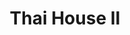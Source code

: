 ---
layout: place
title: "Thai House II"
permalink: /florida/north-miami-beach/thai-house-ii.html
stateAbbr: FL
stateName: Florida
cityName: North Miami Beach
seo:
  name: "Thai House II"
  type: Restaurant
  links: https://www.thaihouse2.com/
description: "Enduring option for Thai cuisine & sushi served in a dining room filled with curios from Asia. Thai House II serves delicious sushi in North Miami Beach, Florida. Try fresh Japanese dishes for a great dining experience. Available for takeout, delivery, lunch, and dinner."
place_id: ChIJf9xDR7ut2YgRPI88Qt35yXU
photos:
  - name: >-
      places/ChIJf9xDR7ut2YgRPI88Qt35yXU/photos/AeeoHcLoyNQmJkpQ5dR7FdW9v2xUiea8iyVYa4eSMZZlFVmhy4dpHvMgkzTn1it7832w9znL0cEYe8J8hI7NoNjCc1jtaltOF_N6AO3B0ZJTslA48CR0iyl-YKaeK0LxP0URANpl7aRmh9C5HvtDMcD6tKXOR7saCOrjFwnljoRUFAd_k4Kduw8RRCrfhvdjdb3fxkcuaXbNeJHRJuZc8iZnhNtPBxx6lrkC1gnHzUtncr9KY6pkF9h-lsVtqzt7Uh-tT8M6NsyDhxVy2P7q2msOQwXjGlYNdXzalhHD5HGQxH7gB58R-JpXPdeOYTYcyAnd-Nm-6L-JVYWx9dI47HBGab_MHB5cMmjMLoj7X8VT08Vz7u2vWHE6U62p9bdMQ8VNPhFvQzqYnSCUM4ngZ4OLzMsaUaQyWCj2XYV6A7Q871TUI4G3
    widthPx: 4032
    heightPx: 3024
    authorAttributions:
      - displayName: i& That Of The Turtle
        uri: https://maps.google.com/maps/contrib/114582640148375391840
        photoUri: >-
          https://lh3.googleusercontent.com/a-/ALV-UjWUpAxENxHiC9qmBc9p4bB_oDrZDydARsS-JhOWp2UBMwRcYJm8=s100-p-k-no-mo
    flagContentUri: >-
      https://www.google.com/local/imagery/report/?cb_client=maps_api_places.places_api&image_key=!1e10!2sCIHM0ogKEICAgMCA7KSAhgE&hl=en-US
    googleMapsUri: >-
      https://www.google.com/maps/place//data=!3m4!1e2!3m2!1sCIHM0ogKEICAgMCA7KSAhgE!2e10!4m2!3m1!1s0x88d9adbb4743dc7f:0x75c9f9dd423c8f3c
  - name: >-
      places/ChIJf9xDR7ut2YgRPI88Qt35yXU/photos/AeeoHcLWFcwJVAramnCbLXNs5fNrrVysfQV2aKVLK0SiJ5ose5cTQt1vMd93bproTtprjt442Ay40uFoDR2CiHUh9Bjf5rlMNAi0hiUHnvB6poS8QFyiSdopPK6lhZFR8qGB45SvONEiljqXMICjoZPBM76_oHzbxa_P4_yIuTm-3oQubNz_1VLCH1eInNvL6zXvUiwRVK08NKmIIYZaZjI43bX7rNwl-BzkmNEpvckfraImd15QnGrui_4B2WdxhPveKaAv3YdfCHOeTr5DGVo6XLDj2VWNovz8uAcqVYj5VVUe1Q
    widthPx: 1616
    heightPx: 1080
    authorAttributions:
      - displayName: Thai House II
        uri: https://maps.google.com/maps/contrib/108544050641193783569
        photoUri: >-
          https://lh3.googleusercontent.com/a-/ALV-UjVJSlhgFWUwfCeDYc-hK0gVq9naqKFxSNBllgCkGEgEX79iXfY=s100-p-k-no-mo
    flagContentUri: >-
      https://www.google.com/local/imagery/report/?cb_client=maps_api_places.places_api&image_key=!1e10!2sAF1QipMLRjdCoam9sIxiXz_8hurc5MyNwU8xcJlZD7s2&hl=en-US
    googleMapsUri: >-
      https://www.google.com/maps/place//data=!3m4!1e2!3m2!1sAF1QipMLRjdCoam9sIxiXz_8hurc5MyNwU8xcJlZD7s2!2e10!4m2!3m1!1s0x88d9adbb4743dc7f:0x75c9f9dd423c8f3c
  - name: >-
      places/ChIJf9xDR7ut2YgRPI88Qt35yXU/photos/AeeoHcI7RrgmPCTToRY_idoTTHnD5TEASyo6NTUKL9yCDhApMHZV1DnuaiFuudTpQhwiQsLB3vHvZwc-YMb-s1sZ48V3F8TRaElcly51m-CVh0Rl4PDRpcC3Td6o-82jgmEU-LYiTzSo1E5dSz6zzD_jilbq72XtOb9zk1189CXstOq2vm-sX5caoyLx0GC8U_CTE28FcPLk28_EQKMzJpTaiSW9lrI3WI10PEBcVTmXGLUzv750MF6L_SyK3FVRVrMzJhaN-WWFjNqfxZaf3kKpVrr7lGYiDkF2uKYm-WYotK1ITIrnuZaVJtJYoR9vvxJiVRJ1WrksHaY8Z36LWSjiRl_z6WbHz_-IZjxR1CtSrwMctADm-Unlklz7zZo1vEoD5fvvRdvulCRJDSWSSdoEUEP_6cHfC7VU8XApP0_clzrIhe0
    widthPx: 3000
    heightPx: 4000
    authorAttributions:
      - displayName: Kat V
        uri: https://maps.google.com/maps/contrib/113165466692846708375
        photoUri: >-
          https://lh3.googleusercontent.com/a/ACg8ocIUCFgoKDL_jT0q7nAVXMkSFAn3pZR_0zQ5EzKJJpJo5Q3AFA=s100-p-k-no-mo
    flagContentUri: >-
      https://www.google.com/local/imagery/report/?cb_client=maps_api_places.places_api&image_key=!1e10!2sCIHM0ogKEICAgIDnsaSEgAE&hl=en-US
    googleMapsUri: >-
      https://www.google.com/maps/place//data=!3m4!1e2!3m2!1sCIHM0ogKEICAgIDnsaSEgAE!2e10!4m2!3m1!1s0x88d9adbb4743dc7f:0x75c9f9dd423c8f3c
  - name: >-
      places/ChIJf9xDR7ut2YgRPI88Qt35yXU/photos/AeeoHcI5ooK3J7lCrTjiJKvV8BnZsTd02HPA633pMsa61Am9J9EeOhfdsIsQX7Dw96Ad10_hgoS7QxapYDBC3LcXx3uS9HVtTwBLX5D60OBPf_9JJEhxAcBZ27eSUmay0PVBVeo7JM4Cclb50vBX0rCkm1_lrXkjIvVrKimz9SFxGFra0bIl4wAuWQ7cajN-e_19ZVa6iEbPEnCc_n0ymfMcczFH6f6EpK-pNS-uEw4CrICWikzV6_9OyjAp6BEMjK20pd6zTyMXkk6ZTATWAGEIlO1sNHwqwwPx_23nxr1L23tFkeWXBni5WBa4np9DQomH_rt_1V-YGaNn5KGQGD43qScKLeTcf5aVohyk08Z5ipUiRhcqwf4clbY3igtNIoQDWwwWI4vGPuKiWL8JmAPjMOtWQ8flXOUZYAT1Qc5taeii1g
    widthPx: 3072
    heightPx: 4080
    authorAttributions:
      - displayName: Maria Guillermina Mercau
        uri: https://maps.google.com/maps/contrib/109079092511084496972
        photoUri: >-
          https://lh3.googleusercontent.com/a-/ALV-UjUvzYiYi-AmCxZyyvXaLUdZg9R_jHkQ5I1xlcmpAlU7M8PA7cR9og=s100-p-k-no-mo
    flagContentUri: >-
      https://www.google.com/local/imagery/report/?cb_client=maps_api_places.places_api&image_key=!1e10!2sCIHM0ogKEICAgIDzh4SoOA&hl=en-US
    googleMapsUri: >-
      https://www.google.com/maps/place//data=!3m4!1e2!3m2!1sCIHM0ogKEICAgIDzh4SoOA!2e10!4m2!3m1!1s0x88d9adbb4743dc7f:0x75c9f9dd423c8f3c
  - name: >-
      places/ChIJf9xDR7ut2YgRPI88Qt35yXU/photos/AeeoHcJG6RJ0aAF3E2eyPfW1n3FG0_L95Q2yUIYuCPvkkTkaaNgTAjdo5rEQTfUQYmj6Lr-IFBP0uirqrHEl9cR4k9-h-8vTBXDehvPlZm1D8Bw-IUye_ik1LIeWl6lNNWkrujru5G_F2k62uPqeMbdO3QFFbOREx8nuls3jQhtgG-NZSHg4mLOUzuB_WNXkccxPLtU2KN288OGZ3lxpSu2FXKGh9eG5g5PbOCKK0uPveNEvxG9TBxu8uZyC0Hf177XWHfpwzSTcSzn9oK-Dk2lWSc-wLH07OYpXQ-t53qG25uGLCHAV2XBvH7VM711--11gZteBLrArtlMaLfFd5_p42m6Q9Me5n2R0WFBlw7hELVEUOqNA2NXbi0ouGeIVIa0Ln7z-dfxelveLvHJqcHoXWgCIcv-yj9ZLK5neTTMjOwgNJ0A
    widthPx: 4032
    heightPx: 2268
    authorAttributions:
      - displayName: Natalia
        uri: https://maps.google.com/maps/contrib/115190783783817130240
        photoUri: >-
          https://lh3.googleusercontent.com/a-/ALV-UjXcUubrOYmep7C49oNkA2FqLR1-Ybffa63WGE0a7avM7hHe0fg8=s100-p-k-no-mo
    flagContentUri: >-
      https://www.google.com/local/imagery/report/?cb_client=maps_api_places.places_api&image_key=!1e10!2sCIHM0ogKEICAgICfjoDolgE&hl=en-US
    googleMapsUri: >-
      https://www.google.com/maps/place//data=!3m4!1e2!3m2!1sCIHM0ogKEICAgICfjoDolgE!2e10!4m2!3m1!1s0x88d9adbb4743dc7f:0x75c9f9dd423c8f3c
  - name: >-
      places/ChIJf9xDR7ut2YgRPI88Qt35yXU/photos/AeeoHcI5rqu2zLkvEYpqH_bp0pThwpk4Ydx-6sZv4figYwNjAFxdDZfmRvxpkC3MyzFFs27nuTZHDpLAF-eXi4hbkRKt2SxbIybxezpjWEr0bJXbspjYndwGbE6dz7-pOsxjAV62QbjRNlnEZUUraFzY51-Z6ePbLu_-XLCB6CLx-JUrio_uNxVvDUpTeBpx9tqnYqaxKsLTZ5wXCt36JoqfMj9VjuSPnAMWLUA2UrtoEESYHgLLmfdu1ya_VD2eR5ryMQaggj-mjub_fPkzehAmoD6XUUckhy8HvbloRBcWLPd1d5PZiSzw4mykJW6hTjyg7Mh_Ehv1QckYt65oN9Gxq3e1fILYPi6eM4IYQtr4VIeBvSa8bTfIu_bS5LJTWu3KmUxr5rOlFONt0CjvR-RdUlKQlUs--_E-Ac3oPbN4Rog
    widthPx: 2898
    heightPx: 2179
    authorAttributions:
      - displayName: Natalia
        uri: https://maps.google.com/maps/contrib/115190783783817130240
        photoUri: >-
          https://lh3.googleusercontent.com/a-/ALV-UjXcUubrOYmep7C49oNkA2FqLR1-Ybffa63WGE0a7avM7hHe0fg8=s100-p-k-no-mo
    flagContentUri: >-
      https://www.google.com/local/imagery/report/?cb_client=maps_api_places.places_api&image_key=!1e10!2sCIHM0ogKEICAgICfjoDoFg&hl=en-US
    googleMapsUri: >-
      https://www.google.com/maps/place//data=!3m4!1e2!3m2!1sCIHM0ogKEICAgICfjoDoFg!2e10!4m2!3m1!1s0x88d9adbb4743dc7f:0x75c9f9dd423c8f3c
  - name: >-
      places/ChIJf9xDR7ut2YgRPI88Qt35yXU/photos/AeeoHcLmN89KAdJGbIpAlcQaE5J-FrVR8JcDfG5KSyZGRmcyh0xuXbfUygbtYDvlhaD1-LIs6Sw2a5BFg202rDRyzI1sRz-WQbGFBEtz0x1bOw88AcQil4CLnid-zzj99JbAgC6hz8i5kvATugW-G8ndS6Uf_y4sJNhqLaFUvSTGCXbn0mXfsFikpNlFOyVLunMRkSxgWKDEWWg8xYM9DZzr_XjwMne29z13dEPB5PQI2SzvOnHMoo4fyAccS2n89pwATALEGDFPOf7fwo2pyBR8cZAPEq9-jAbjSgMIhEbBXII0DjFBl4HJcf2UuAOp4w71qtAF0JTjAqqS_xwgI4wExPvsizQ4w3lNGD7-dcqOjx7hwoJE0-szWqrcKwMbUUnca8dezBWokFO0yAozTKEf3TQFpE_enrijJQKfhlM7RvQ
    widthPx: 3000
    heightPx: 4000
    authorAttributions:
      - displayName: Kat V
        uri: https://maps.google.com/maps/contrib/113165466692846708375
        photoUri: >-
          https://lh3.googleusercontent.com/a/ACg8ocIUCFgoKDL_jT0q7nAVXMkSFAn3pZR_0zQ5EzKJJpJo5Q3AFA=s100-p-k-no-mo
    flagContentUri: >-
      https://www.google.com/local/imagery/report/?cb_client=maps_api_places.places_api&image_key=!1e10!2sCIHM0ogKEICAgIDnp43ICw&hl=en-US
    googleMapsUri: >-
      https://www.google.com/maps/place//data=!3m4!1e2!3m2!1sCIHM0ogKEICAgIDnp43ICw!2e10!4m2!3m1!1s0x88d9adbb4743dc7f:0x75c9f9dd423c8f3c
  - name: >-
      places/ChIJf9xDR7ut2YgRPI88Qt35yXU/photos/AeeoHcLHvfV93tuXGTDh4Bd_GJeOIA34xpq7XjZBaY6wAGqWrczFOgZhHR1oFO8zyhWUeoAiGVVYmihKho903_rWYI6oP3cOoc80GxsXWhhvu_zu1G9A1PNIwmG0lhcLYK8bm5laGrgKVi8rjQI4HxzAlq0FET2Dr1jbyWSQeeLXwgpdZ6tAb6U5W1E-qVJBQxvKPuDiSWJmcYkIA7IRqK1GmmKOthxy6tXBCLV6CaIO1jeEO1q6Hwy7PGvnPhzYhO-_qbNhoROtHwJUDPfw_aQJWD-ofLAs4s0IL82VETIyLEsrtFFsDodEblx7jSdWEdthIC3JcyshE4N5tVfl7diF6yFX2rVyHzN5fA1_xsFMUu1xRJz8YmOq3Zik5AEZip8qhTSU4k5Owd3MkYUGor47q13zUC5yDWxh7mmcVLcLMRzR9bw
    widthPx: 4032
    heightPx: 3024
    authorAttributions:
      - displayName: i& That Of The Turtle
        uri: https://maps.google.com/maps/contrib/114582640148375391840
        photoUri: >-
          https://lh3.googleusercontent.com/a-/ALV-UjWUpAxENxHiC9qmBc9p4bB_oDrZDydARsS-JhOWp2UBMwRcYJm8=s100-p-k-no-mo
    flagContentUri: >-
      https://www.google.com/local/imagery/report/?cb_client=maps_api_places.places_api&image_key=!1e10!2sCIHM0ogKEICAgMCA7MTbwwE&hl=en-US
    googleMapsUri: >-
      https://www.google.com/maps/place//data=!3m4!1e2!3m2!1sCIHM0ogKEICAgMCA7MTbwwE!2e10!4m2!3m1!1s0x88d9adbb4743dc7f:0x75c9f9dd423c8f3c
  - name: >-
      places/ChIJf9xDR7ut2YgRPI88Qt35yXU/photos/AeeoHcKmop6_rDrgLxVqfcIq9cp_WAJgyHEvNYjZKD9_y_tOP5lvxlfiYLhLJ4HkVJkiJyi3LU4JWsiN1kScoHlpInnUbL2nvysysa5LFieaH9MaiyDAv1fGmyx23XvvogYcjtHYFbqvXpkKOHK6yJHNTWRPvqchAtb-qeFGNJIh3jG9I82OIIqcH6fiZN0EjftOb7fFekFuSDT9tWaKp3cxZqS2zoZoDGirUrD2vwZC_Uk1Cn7X0Qe8wz5Ay_p0285pL5fBsuapaSQpxgzA1A5zGOhMp_0JmyUYvGlg0sRo8XHelZAQjztzvjnFNzmBU9fijB2iZzOS7_grfeCBYRb2Yn0UmusuHPfj-T28oxCByQdrgvePGSgY6zK-KkohSnish1BVQmJiGaUruCkTmt9n39YgYahKPiaebu1ZCHxuCcb8kA
    widthPx: 3024
    heightPx: 3024
    authorAttributions:
      - displayName: Fernando Mendez
        uri: https://maps.google.com/maps/contrib/107631372688893883489
        photoUri: >-
          https://lh3.googleusercontent.com/a-/ALV-UjXAAA4RvQJ58lA8-4GBPuT0TN3U39HNfHCyi6I6Zdpu09H7PI5l=s100-p-k-no-mo
    flagContentUri: >-
      https://www.google.com/local/imagery/report/?cb_client=maps_api_places.places_api&image_key=!1e10!2sCIHM0ogKEICAgICDm5frCg&hl=en-US
    googleMapsUri: >-
      https://www.google.com/maps/place//data=!3m4!1e2!3m2!1sCIHM0ogKEICAgICDm5frCg!2e10!4m2!3m1!1s0x88d9adbb4743dc7f:0x75c9f9dd423c8f3c
  - name: >-
      places/ChIJf9xDR7ut2YgRPI88Qt35yXU/photos/AeeoHcJ0c41Nd0_vJdQ8NbBarKNeG0PQI2C9kmIuvAIh4YZijBAuXLMhC2UAYmMv3NelSPdCB268GMiNH4mkbUhkKkfiATzrkvS2JKVDG0Wjr90eopG9VRukYwE79iB8J3Bwdh_jwoZtZGXPn1TDFe2LNdiYk1ZhAltopeS7MtyJQvym6RelyHxF--O04-3sKybRZfcm-d2rqVqqHyVd9GAxd1NJWhZEogO5wQ60KtbkJpZlgcVXCQE7Bo872Nd8b4cA1IJ5zAyL7bYqcLS38hkobmo3snZ3UUunOfdVAC48vOUYLBMh-XBaesSsW62tofxyMoM-tbCrEuNqC9E-4OGXKJ6NQPe1AVTxmewLsQE3V4EW7QHlYvSi8zzx-DvOFh-9waEu3WlDD5HnU3C1rkhryCZrax6jGRpkznx5aal1gsk1AA
    widthPx: 3024
    heightPx: 3024
    authorAttributions:
      - displayName: Fernando Mendez
        uri: https://maps.google.com/maps/contrib/107631372688893883489
        photoUri: >-
          https://lh3.googleusercontent.com/a-/ALV-UjXAAA4RvQJ58lA8-4GBPuT0TN3U39HNfHCyi6I6Zdpu09H7PI5l=s100-p-k-no-mo
    flagContentUri: >-
      https://www.google.com/local/imagery/report/?cb_client=maps_api_places.places_api&image_key=!1e10!2sCIHM0ogKEICAgICDm5ejIw&hl=en-US
    googleMapsUri: >-
      https://www.google.com/maps/place//data=!3m4!1e2!3m2!1sCIHM0ogKEICAgICDm5ejIw!2e10!4m2!3m1!1s0x88d9adbb4743dc7f:0x75c9f9dd423c8f3c
address: 2250 NE 163rd St, North Miami Beach, FL 33160, USA
street: 2250 NE 163rd St
city: North Miami Beach
state: FL
zip: '33160'
country: USA
neighborhood: null
latitude: '25.925407'
longitude: '-80.155000'
accessibility_options:
  wheelchairAccessibleParking: true
  wheelchairAccessibleEntrance: true
  wheelchairAccessibleRestroom: true
  wheelchairAccessibleSeating: true
business_status: OPERATIONAL
name: Thai House II
google_maps_links:
  directionsUri: >-
    https://www.google.com/maps/dir//''/data=!4m7!4m6!1m1!4e2!1m2!1m1!1s0x88d9adbb4743dc7f:0x75c9f9dd423c8f3c!3e0
  placeUri: https://maps.google.com/?cid=8487589701450764092
  writeAReviewUri: >-
    https://www.google.com/maps/place//data=!4m3!3m2!1s0x88d9adbb4743dc7f:0x75c9f9dd423c8f3c!12e1
  reviewsUri: >-
    https://www.google.com/maps/place//data=!4m4!3m3!1s0x88d9adbb4743dc7f:0x75c9f9dd423c8f3c!9m1!1b1
  photosUri: >-
    https://www.google.com/maps/place//data=!4m3!3m2!1s0x88d9adbb4743dc7f:0x75c9f9dd423c8f3c!10e5
primary_type: Thai Restaurant
opening_hours:
  regular: null
  current: null
secondary_opening_hours:
  regular:
    weekdayDescriptions: null
    type: null
  current:
    weekdayDescriptions: null
    type: null
phone: (305) 940-6075
price_level: PRICE_LEVEL_MODERATE
price_range: $20 &ndash; $30
rating: '4.4'
rating_count: 1322
website: https://www.thaihouse2.com/
reviews:
  - name: >-
      places/ChIJf9xDR7ut2YgRPI88Qt35yXU/reviews/ChdDSUhNMG9nS0VJQ0FnSUNmOXYtbnBnRRAB
    relativePublishTimeDescription: 3 months ago
    rating: 5
    text:
      text: >-
        This restaurant has been known and visited by us for 25 years. It's
        always delicious here and we love it. We just liked the atmosphere
        before the interior design was rebuilt, when there were tables on the
        floor and we took off our shoes and sat on cushions, putting our feet in
        the recesses in the floor. We enjoy enjoying delicious food or ordering
        from there to home.
      languageCode: en
    originalText:
      text: >-
        This restaurant has been known and visited by us for 25 years. It's
        always delicious here and we love it. We just liked the atmosphere
        before the interior design was rebuilt, when there were tables on the
        floor and we took off our shoes and sat on cushions, putting our feet in
        the recesses in the floor. We enjoy enjoying delicious food or ordering
        from there to home.
      languageCode: en
    authorAttribution:
      displayName: Natalia
      uri: https://www.google.com/maps/contrib/115190783783817130240/reviews
      photoUri: >-
        https://lh3.googleusercontent.com/a-/ALV-UjXcUubrOYmep7C49oNkA2FqLR1-Ybffa63WGE0a7avM7hHe0fg8=s128-c0x00000000-cc-rp-mo-ba4
    publishTime: '2024-12-29T01:22:24.689699Z'
    flagContentUri: >-
      https://www.google.com/local/review/rap/report?postId=ChdDSUhNMG9nS0VJQ0FnSUNmOXYtbnBnRRAB&d=17924085&t=1
    googleMapsUri: >-
      https://www.google.com/maps/reviews/data=!4m6!14m5!1m4!2m3!1sChdDSUhNMG9nS0VJQ0FnSUNmOXYtbnBnRRAB!2m1!1s0x88d9adbb4743dc7f:0x75c9f9dd423c8f3c
  - name: >-
      places/ChIJf9xDR7ut2YgRPI88Qt35yXU/reviews/ChZDSUhNMG9nS0VJQ0FnSUR2cnYzVk1REAE
    relativePublishTimeDescription: 3 months ago
    rating: 5
    text:
      text: >-
        The first word that comes to mind is WOW! The service was outstanding,
        and the experience was made even better by the incredible food and
        atmosphere. To truly savor it all, I believe great company is a must. On
        this particular evening, I had the pleasure of being joined by my
        brothers from MRD.


        Now, about the restaurant—let me just say, the food was exceptional! The
        Pad Thai was absolutely delicious, and the fried fish quickly became the
        star of the night, sparking lively conversations at the table.


        If you haven’t visited this place yet, it’s time to try something new!
        Check it out, enjoy, and may God also be your company on your day or
        night.
      languageCode: en
    originalText:
      text: >-
        The first word that comes to mind is WOW! The service was outstanding,
        and the experience was made even better by the incredible food and
        atmosphere. To truly savor it all, I believe great company is a must. On
        this particular evening, I had the pleasure of being joined by my
        brothers from MRD.


        Now, about the restaurant—let me just say, the food was exceptional! The
        Pad Thai was absolutely delicious, and the fried fish quickly became the
        star of the night, sparking lively conversations at the table.


        If you haven’t visited this place yet, it’s time to try something new!
        Check it out, enjoy, and may God also be your company on your day or
        night.
      languageCode: en
    authorAttribution:
      displayName: Joseph Rios
      uri: https://www.google.com/maps/contrib/101772290475287534476/reviews
      photoUri: >-
        https://lh3.googleusercontent.com/a-/ALV-UjWRGuN39MadVFEsemVeJiouSJu3m-MHHTmOZlQxFcxx8bMtHjHY=s128-c0x00000000-cc-rp-mo-ba3
    publishTime: '2024-12-20T16:48:31.408598Z'
    flagContentUri: >-
      https://www.google.com/local/review/rap/report?postId=ChZDSUhNMG9nS0VJQ0FnSUR2cnYzVk1REAE&d=17924085&t=1
    googleMapsUri: >-
      https://www.google.com/maps/reviews/data=!4m6!14m5!1m4!2m3!1sChZDSUhNMG9nS0VJQ0FnSUR2cnYzVk1REAE!2m1!1s0x88d9adbb4743dc7f:0x75c9f9dd423c8f3c
  - name: >-
      places/ChIJf9xDR7ut2YgRPI88Qt35yXU/reviews/ChdDSUhNMG9nS0VJQ0FnTUR3OExqcHR3RRAB
    relativePublishTimeDescription: 3 weeks ago
    rating: 5
    text:
      text: >-
        We had driven past this place so many times and kept saying we need so
        visit. We'll we finally did and we were amazed.  The atmosphere was
        inviting and really brings you to Thailand.  And the food was out of
        this world. Definitely a must visit.
      languageCode: en
    originalText:
      text: >-
        We had driven past this place so many times and kept saying we need so
        visit. We'll we finally did and we were amazed.  The atmosphere was
        inviting and really brings you to Thailand.  And the food was out of
        this world. Definitely a must visit.
      languageCode: en
    authorAttribution:
      displayName: Phill Congleton
      uri: https://www.google.com/maps/contrib/100871267834023048711/reviews
      photoUri: >-
        https://lh3.googleusercontent.com/a-/ALV-UjX2nfB1-TXqvoQUd4LIU-qqi8GtR2lzSP65DxQnj7ek9kN7IFUEMw=s128-c0x00000000-cc-rp-mo-ba5
    publishTime: '2025-03-22T23:09:16.850041Z'
    flagContentUri: >-
      https://www.google.com/local/review/rap/report?postId=ChdDSUhNMG9nS0VJQ0FnTUR3OExqcHR3RRAB&d=17924085&t=1
    googleMapsUri: >-
      https://www.google.com/maps/reviews/data=!4m6!14m5!1m4!2m3!1sChdDSUhNMG9nS0VJQ0FnTUR3OExqcHR3RRAB!2m1!1s0x88d9adbb4743dc7f:0x75c9f9dd423c8f3c
  - name: >-
      places/ChIJf9xDR7ut2YgRPI88Qt35yXU/reviews/ChZDSUhNMG9nS0VJQ0FnSUNiOE03MVV3EAE
    relativePublishTimeDescription: 8 months ago
    rating: 4
    text:
      text: >-
        The food is good. The flavors are there! We have been twice BUT, I have
        to tell you guys we did get a little sick the last time we were there.
        We had Tom Ka, Pad Thai, & sushi... Not sure what we got sick from so
        just eat with caution. The service is okay but they are forgetful. The
        bathroom is clean.


        We will be giving this place a rest for a while though.
      languageCode: en
    originalText:
      text: >-
        The food is good. The flavors are there! We have been twice BUT, I have
        to tell you guys we did get a little sick the last time we were there.
        We had Tom Ka, Pad Thai, & sushi... Not sure what we got sick from so
        just eat with caution. The service is okay but they are forgetful. The
        bathroom is clean.


        We will be giving this place a rest for a while though.
      languageCode: en
    authorAttribution:
      displayName: Brittany Leigh
      uri: https://www.google.com/maps/contrib/108048368586350090047/reviews
      photoUri: >-
        https://lh3.googleusercontent.com/a-/ALV-UjVzWxzhlJXa0B4O9-cSSKWbnruCI_zxsjDrnw02LZqP1VIAuS3vZQ=s128-c0x00000000-cc-rp-mo-ba4
    publishTime: '2024-07-22T15:00:56.094801Z'
    flagContentUri: >-
      https://www.google.com/local/review/rap/report?postId=ChZDSUhNMG9nS0VJQ0FnSUNiOE03MVV3EAE&d=17924085&t=1
    googleMapsUri: >-
      https://www.google.com/maps/reviews/data=!4m6!14m5!1m4!2m3!1sChZDSUhNMG9nS0VJQ0FnSUNiOE03MVV3EAE!2m1!1s0x88d9adbb4743dc7f:0x75c9f9dd423c8f3c
  - name: >-
      places/ChIJf9xDR7ut2YgRPI88Qt35yXU/reviews/ChZDSUhNMG9nS0VJQ0FnTUNRM016dVdnEAE
    relativePublishTimeDescription: a month ago
    rating: 1
    text:
      text: >-
        DIRTY utensils… I had a food poison before here …. The food is good also
        the service …. But lately there is a lot of Asian restaurants with full
        violations about sanity and food management…. Call the city for them to
        inspect this restaurant
      languageCode: en
    originalText:
      text: >-
        DIRTY utensils… I had a food poison before here …. The food is good also
        the service …. But lately there is a lot of Asian restaurants with full
        violations about sanity and food management…. Call the city for them to
        inspect this restaurant
      languageCode: en
    authorAttribution:
      displayName: Gabriel Valenzuela
      uri: https://www.google.com/maps/contrib/107600642706075166799/reviews
      photoUri: >-
        https://lh3.googleusercontent.com/a/ACg8ocIc1QECDnuVWXSLyLjUTKySugwu6843PHh7Y7pDgEF43kYtGg=s128-c0x00000000-cc-rp-mo-ba4
    publishTime: '2025-03-02T21:54:23.499621Z'
    flagContentUri: >-
      https://www.google.com/local/review/rap/report?postId=ChZDSUhNMG9nS0VJQ0FnTUNRM016dVdnEAE&d=17924085&t=1
    googleMapsUri: >-
      https://www.google.com/maps/reviews/data=!4m6!14m5!1m4!2m3!1sChZDSUhNMG9nS0VJQ0FnTUNRM016dVdnEAE!2m1!1s0x88d9adbb4743dc7f:0x75c9f9dd423c8f3c
parking_options:
  freeParkingLot: true
  freeStreetParking: true
  valetParking: false
payment_options:
  acceptsCreditCards: true
  acceptsDebitCards: true
  acceptsCashOnly: false
  acceptsNfc: true
allow_dogs: null
curbside_pickup: null
delivery: true
dine_in: true
good_for_children: true
good_for_groups: true
good_for_sports: false
live_music: false
menu_for_children: null
outdoor_seating: false
reservable: true
restroom: true
serves_beer: true
serves_breakfast: false
serves_brunch: false
serves_cocktails: true
serves_coffee: true
serves_dinner: true
serves_dessert: true
serves_lunch: true
serves_vegetarian_food: true
serves_wine: true
takeout: true
summary: >-
  Enduring option for Thai cuisine & sushi served in a dining room filled with
  curios from Asia.

---